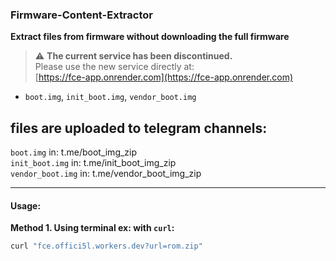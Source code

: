 ### Firmware-Content-Extractor  
**Extract files from firmware without downloading the full firmware**

> ⚠️ **The current service has been discontinued.**  
> Please use the new service directly at:  
> [https://fce-app.onrender.com](https://fce-app.onrender.com)

- `boot.img`, `init_boot.img`, `vendor_boot.img`

## files are uploaded to telegram channels:
`boot.img` in: t.me/boot_img_zip  
`init_boot.img` in: t.me/init_boot_img_zip  
`vendor_boot.img` in: t.me/vendor_boot_img_zip  
___

#### **Usage:**

**Method 1. Using terminal ex: with `curl`:**

```bash
curl "fce.offici5l.workers.dev?url=rom.zip"